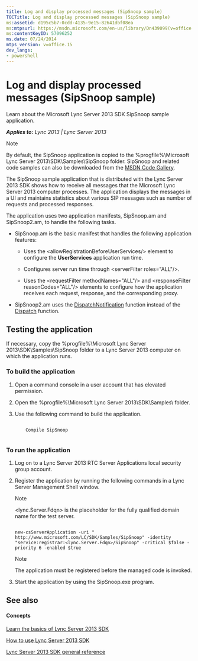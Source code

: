 ```yaml
---
title: Log and display processed messages (SipSnoop sample)
TOCTitle: Log and display processed messages (SipSnoop sample)
ms:assetid: d195c5b7-0cdd-4135-9e15-82641dbf08ea
ms:mtpsurl: https://msdn.microsoft.com/en-us/library/Dn439099(v=office.15)
ms:contentKeyID: 57096252
ms.date: 07/24/2014
mtps_version: v=office.15
dev_langs:
- powershell
---
```


# Log and display processed messages (SipSnoop sample)

Learn about the Microsoft Lync Server 2013 SDK SipSnoop sample application.


_**Applies to:** Lync 2013 | Lync Server 2013_


> [!NOTE]
> <P>By default, the SipSnoop application is copied to the %progfile%\Microsoft Lync Server 2013\SDK\Samples\SipSnoop folder. SipSnoop and related code samples can also be downloaded from the <A href="http://code.msdn.microsoft.com/lync-server-2013-log-and-6cbaa872">MSDN Code Gallery</A>.</P>



The SipSnoop sample application that is distributed with the Lync Server 2013 SDK shows how to receive all messages that the Microsoft Lync Server 2013 computer processes. The application displays the messages in a UI and maintains statistics about various SIP messages such as number of requests and processed responses.

The application uses two application manifests, SipSnoop.am and SipSnoop2.am, to handle the following tasks.

  - SipSnoop.am is the basic manifest that handles the following application features:
    
      - Uses the \<allowRegistrationBeforeUserServices/\> element to configure the **UserServices** application run time.
    
      - Configures server run time through \<serverFilter roles="ALL"/\>.
    
      - Uses the \<requestFilter methodNames="ALL"/\> and \<responseFilter reasonCodes="ALL"/\> elements to configure how the application receives each request, response, and the corresponding proxy.

  - SipSnoop2.am uses the [DispatchNotification](https://msdn.microsoft.com/en-us/library/hh364727\(v=office.15\)) function instead of the [Dispatch](https://msdn.microsoft.com/en-us/library/hh364714\(v=office.15\)) function.

## Testing the application

If necessary, copy the %progfile%\\Microsoft Lync Server 2013\\SDK\\Samples\\SipSnoop folder to a Lync Server 2013 computer on which the application runs.

### To build the application

1.  Open a command console in a user account that has elevated permission.

2.  Open the %progfile%\\Microsoft Lync Server 2013\\SDK\\Samples\\ folder.

3.  Use the following command to build the application.
    
    ```MS-DOS

        Compile SipSnoop
        
    ```
### To run the application

1.  Log on to a Lync Server 2013 RTC Server Applications local security group account.

2.  Register the application by running the following commands in a Lync Server Management Shell window.
    

    > [!NOTE]
    > <P>&lt;lync.Server.Fdqn&gt; is the placeholder for the fully qualified domain name for the test server.</P>

    
    ```Windows-PowerShell

    new-csServerApplication -uri " http://www.microsoft.com/LC/SDK/Samples/SipSnoop" -identity "service:registrar:<lync.Server.Fdqn>/SipSnoop" -critical $false -priority 6 -enabled $true

    ```
    

    > [!NOTE]
    > <P>The application must be registered before the managed code is invoked.</P>



3.  Start the application by using the SipSnoop.exe program.

## See also

#### Concepts

[Learn the basics of Lync Server 2013 SDK](learn-the-basics-of-lync-server-2013-sdk.md)

[How to use Lync Server 2013 SDK](how-to-use-lync-server-2013-sdk.md)

[Lync Server 2013 SDK general reference](lync-server-2013-sdk-general-reference.md)

